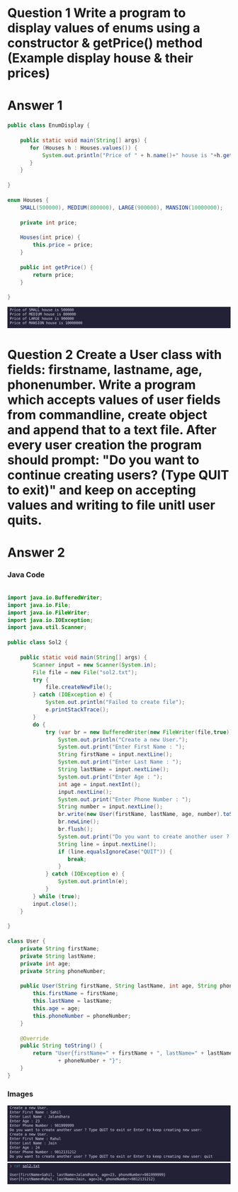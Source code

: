 # Question 1 Write a program to display values of enums using a constructor & getPrice() method (Example display house & their prices)

# Answer 1

```java
public class EnumDisplay {

    public static void main(String[] args) {
       for (Houses h : Houses.values()) {
           System.out.println("Price of " + h.name()+" house is "+h.getPrice());
       } 
    }

}

enum Houses {
    SMALL(500000), MEDIUM(800000), LARGE(900000), MANSION(10000000);

    private int price;

    Houses(int price) {
        this.price = price;
    }

    public int getPrice() {
        return price;
    }
    
}
```

![photo3](./static/photo3.png) 

# Question 2 Create a User class with fields: firstname, lastname, age, phonenumber. Write a program which accepts values of user fields from commandline, create object and append that to a text file. After every user creation the program should prompt: "Do you want to continue creating users? (Type QUIT to exit)" and keep on accepting values and writing to file unitl user quits.

# Answer 2

### Java Code

```java

import java.io.BufferedWriter;
import java.io.File;
import java.io.FileWriter;
import java.io.IOException;
import java.util.Scanner;

public class Sol2 {

    public static void main(String[] args) {
        Scanner input = new Scanner(System.in);
        File file = new File("sol2.txt");
        try {
            file.createNewFile();
        } catch (IOException e) {
            System.out.println("Failed to create file");
            e.printStackTrace();
        }
        do {
            try (var br = new BufferedWriter(new FileWriter(file,true))) {
                System.out.println("Create a new User.");
                System.out.print("Enter First Name : ");
                String firstName = input.nextLine();
                System.out.print("Enter Last Name : ");
                String lastName = input.nextLine();
                System.out.print("Enter Age : ");
                int age = input.nextInt();
                input.nextLine();
                System.out.print("Enter Phone Number : ");
                String number = input.nextLine();
                br.write(new User(firstName, lastName, age, number).toString());
                br.newLine();
                br.flush();
                System.out.print("Do you want to create another user ? Type QUIT to exit or Enter to keep creating new user: ");
                String line = input.nextLine();
                if (line.equalsIgnoreCase("QUIT")) {
                   break; 
                }
            } catch (IOException e) {
                System.out.println(e);
            }
        } while (true);
        input.close();
    }

}

class User {
    private String firstName;
    private String lastName;
    private int age;
    private String phoneNumber;

    public User(String firstName, String lastName, int age, String phoneNumber) {
        this.firstName = firstName;
        this.lastName = lastName;
        this.age = age;
        this.phoneNumber = phoneNumber;
    }

    @Override
    public String toString() {
        return "User{firstName=" + firstName + ", lastName=" + lastName + ", age=" + age + ", phoneNumber="
                + phoneNumber + "}";
    }
}

```

###  Images
![photo1](./static/photo1.png) 
![photo1](./static/photo2.png) 


